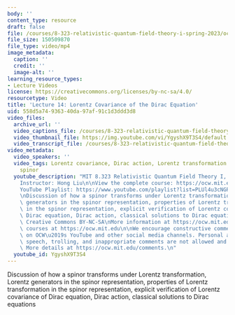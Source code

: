 ```yaml
---
body: ''
content_type: resource
draft: false
file: /courses/8-323-relativistic-quantum-field-theory-i-spring-2023/ocw_8323_lecture14_2023mar22_360p_16_9.mp4
file_size: 150509870
file_type: video/mp4
image_metadata:
  caption: ''
  credit: ''
  image-alt: ''
learning_resource_types:
- Lecture Videos
license: https://creativecommons.org/licenses/by-nc-sa/4.0/
resourcetype: Video
title: 'Lecture 14: Lorentz Covariance of the Dirac Equation'
uid: 558d5a74-9363-40da-97af-91c1d3ddd3d8
video_files:
  archive_url: ''
  video_captions_file: /courses/8-323-relativistic-quantum-field-theory-i-spring-2023/1romVzn64uW3bSntc8o59ZjQ6nvb5jC9z_transcript.webvtt
  video_thumbnail_file: https://img.youtube.com/vi/YgyshX9T3S4/default.jpg
  video_transcript_file: /courses/8-323-relativistic-quantum-field-theory-i-spring-2023/1romVzn64uW3bSntc8o59ZjQ6nvb5jC9z_transcript.pdf
video_metadata:
  video_speakers: ''
  video_tags: Lorentz covariance, Dirac action, Lorentz transformation of a Dirac
    spinor
  youtube_description: "MIT 8.323 Relativistic Quantum Field Theory I, Spring 2023\n\
    Instructor: Hong Liu\n\nView the complete course: https://ocw.mit.edu/courses/8-323-relativistic-quantum-field-theory-i-spring-2023/\n\
    YouTube Playlist: https://www.youtube.com/playlist?list=PLUl4u3cNGP61AV6bhf4mB3tCyWQrI_uU5\n\
    \nDiscussion of how a spinor transforms under Lorentz transformation, Lorentz\
    \ generators in the spinor representation, properties of Lorentz transformation\
    \ in the spinor representation, explicit verification of Lorentz covariance of\
    \ Dirac equation, Dirac action, classical solutions to Dirac equations \n\nLicense:\
    \ Creative Commons BY-NC-SA\nMore information at https://ocw.mit.edu/terms\nMore\
    \ courses at https://ocw.mit.edu\n\nWe encourage constructive comments and discussion\
    \ on OCW\u2019s YouTube and other social media channels. Personal attacks, hate\
    \ speech, trolling, and inappropriate comments are not allowed and may be removed.\
    \ More details at https://ocw.mit.edu/comments.\n"
  youtube_id: YgyshX9T3S4
---
```

Discussion of how a spinor transforms under Lorentz transformation, Lorentz generators in the spinor representation, properties of Lorentz transformation in the spinor representation, explicit verification of Lorentz covariance of Dirac equation, Dirac action, classical solutions to Dirac equations